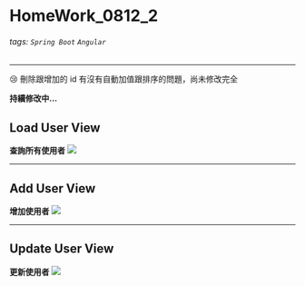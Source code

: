 # HomeWork_0812_2
###### tags: `Spring Boot` `Angular` 

---

😢 刪除跟增加的 id 有沒有自動加值跟排序的問題，尚未修改完全

**持續修改中...**


## Load User View
**查詢所有使用者**
![](https://i.imgur.com/1b8wI4v.jpg)


---
## Add User View
**增加使用者**
![](https://i.imgur.com/LMF7omC.jpg)


---
## Update User View
**更新使用者**
![](https://i.imgur.com/bh6vCSP.jpg)

